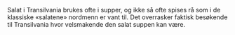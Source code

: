 Salat i Transilvania brukes ofte i supper, og ikke så ofte spises rå som i de klassiske «salatene» nordmenn er vant til. Det overrasker faktisk besøkende til Transilvania hvor velsmakende den salat suppen kan være.